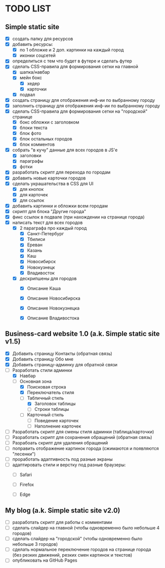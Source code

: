 # TODO LIST
## Simple static site
- [x] создать папку для ресурсов 
- [x] добавить ресурсы:
  - [x] по 1 обложке и 2 доп. картинки на каждый город
  - [x] иконки соцсетей
- [x] определиться с тем что будет в футере и сделать футер
- [x] сделать CSS-правила для формирования сетки на главной
  - [x] шапка/навбар
  - [x] мейн бокс
    - [x] хедер
    - [x] карточки
  - [x] подвал
- [x] создать страницу для отображения инф-ии по выбранному городу
- [x] заполнить страницу для отображения инф-ии по выбранному городу
- [x] сделать CSS-правила для формирования сетки на "городской" странице
  - [x] бокс обложки с заголовком
  - [x] блоки текста
  - [x] блок фото
  - [x] блок остальных городов
  - [x] блок комментов
- [x] собрать "в кучу" данные для всех городов в JS'е
  - [x] заголовки
  - [x] параграфы
  - [x] фотки
- [x] разработать скрипт для перехода по городам
- [x] добавить новые карточки городов
- [x] сделать украшательства в CSS для UI
  - [x] для кнопок
  - [x] для карточек
  - [x] для ссылок
- [x] добавить картинки и обложки всем городам
- [x] скрипт для блока "Другие города"
- [x] фикс ссылок в подвале (при нахождении на странице города)
- [x] написать текст для всех городов
  - [x] 2 параграфа про каждый город
    - [x] Санкт-Петербург
    - [x] Тбилиси
    - [x] Ереван
    - [x] Казань
    - [x] Каш
    - [x] Новосибирск
    - [x] Новокузнецк
    - [x] Владивосток
  - [x] дескрипшены для городов
    - [x] Описание Каша
    - [x] Описание Новосибирска
    - [x] Описание Новокузнецка
    - [x] Описание Владивостока


## Business-card website 1.0 (a.k. Simple static site v1.5)
- [x] Добавить страницу Контакты (обратная связь)
- [x] Добавить страницу Обо мне
- [x] Добавить страницу-админку для обратной связи
- [ ] Разработать стили админки
  - [x] Навбар
  - [ ] Основная зона
    - [x] Поисковая строка
    - [x] Переключатель стиля
    - [ ] Табличный стиль
      - [x] Заголовок таблицы
      - [ ] Строки таблицы
    - [ ] Карточный стиль
      - [ ] Поведение карточек
      - [ ] Наполнение карточек
- [ ] Разработать скрипт для смены стиля админки (таблица/карточки)
- [ ] Разработать скрипт для сохранения обращений (обратная связь)
- [ ] Разрабоать скрипт для удаления обращений
- [ ] поправить отображение картинок города (сжимаются и появляются "лесенки")
- [ ] проработать адаптивность под разные экраны
- [ ] адаптировать стили и верстку под разные браузеры:
  - [ ] Safari
  - [ ] Firefox
  - [ ] Edge


## My blog (a.k. Simple static site v2.0)
- [ ] разработать скрипт для работы с комментами
- [ ] сделать слайдер на главной (чтобы одновременно было небольше 4 городов)
- [ ] сделать слайдер на "городской" (чтобы одновременно было небольше 3 городов)
- [ ] сделать нормальное переключение городов на странице города (без резких движений, резких смен картинок и текстов)
- [ ] опубликовать на GitHub Pages